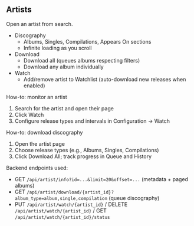 ## Artists

Open an artist from search.

- Discography
  - Albums, Singles, Compilations, Appears On sections
  - Infinite loading as you scroll
- Download
  - Download all (queues albums respecting filters)
  - Download any album individually
- Watch
  - Add/remove artist to Watchlist (auto-download new releases when enabled)

How-to: monitor an artist
1. Search for the artist and open their page
2. Click Watch
3. Configure release types and intervals in Configuration → Watch

How-to: download discography
1. Open the artist page
2. Choose release types (e.g., Albums, Singles, Compilations)
3. Click Download All; track progress in Queue and History

Backend endpoints used:
- GET `/api/artist/info?id=...&limit=20&offset=...` (metadata + paged albums)
- GET `/api/artist/download/{artist_id}?album_type=album,single,compilation` (queue discography)
- PUT `/api/artist/watch/{artist_id}` / DELETE `/api/artist/watch/{artist_id}` / GET `/api/artist/watch/{artist_id}/status`